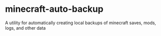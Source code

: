 # minecraft-auto-backup
 A utility for automatically creating local backups of minecraft saves, mods, logs, and other data
